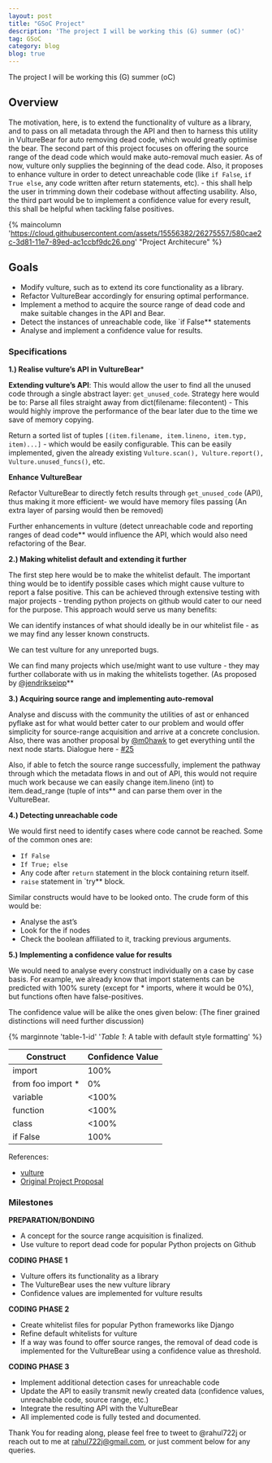 ```yaml
---
layout: post
title: "GSoC Project"
description: 'The project I will be working this (G) summer (oC)'
tag: GSoC
category: blog
blog: true
---
```


The project I will be working this (G) summer (oC)

<!--more-->

## Overview

The motivation, here, is to extend the functionality of vulture as a library,
and to pass on all metadata through the API and then to harness this utility in
VultureBear for auto removing dead code, which would greatly optimise the bear.
The second part of this project focuses on offering the source range of the dead
code which would make auto-removal much easier. As of now, vulture only supplies
the beginning of the dead code. Also, it proposes to enhance vulture in order to
detect unreachable code (like `if False`, `if True else`, any code written after
return statements, etc). - this shall help the user in trimming down their
codebase without affecting usability. Also, the third part would be to implement
a confidence value for every result, this shall be helpful when tackling false
positives.

{% maincolumn 'https://cloud.githubusercontent.com/assets/15556382/26275557/580cae2c-3d81-11e7-89ed-ac1ccbf9dc26.png'
"Project Architecure" %}

## Goals
- Modify vulture, such as to extend its core functionality as a library.
- Refactor VultureBear accordingly for ensuring optimal performance.
- Implement a method to acquire the source range of dead code and make suitable
  changes in the API and Bear.
- Detect the instances of unreachable code, like `if False** statements
- Analyse and implement a confidence value for results.

### Specifications
**1.) Realise vulture’s API in VultureBear***

**Extending vulture’s API**: This would allow the user to find all the unused
	code through a single abstract layer: ```get_unused_code```. Strategy here
	would be to:
Parse all files straight away from dict(filename: filecontent) - This
would highly improve the performance of the bear later due to the time we
save of memory copying.

Return a sorted list of tuples `[(item.filename, item.lineno, item.typ,
item)...]` - which would be easily configurable. This can be easily implemented,
given the already existing `Vulture.scan(), Vulture.report(),
Vulture.unused_funcs()`, etc.

**Enhance VultureBear**

Refactor VultureBear to directly fetch results through `get_unused_code`
(API), thus making it more efficient- we would have memory files passing
(An extra layer of parsing would then be removed)

Further enhancements in vulture (detect unreachable code and reporting
ranges of dead code** would influence the API, which would also need
refactoring of the Bear.


**2.) Making whitelist default and extending it further**

The first step here would be to make the whitelist default. The important thing
would be to identify possible cases which might cause vulture to report a false
positive. This can be achieved through extensive testing with major projects -
trending python projects on github would cater to our need for the purpose. This
approach would serve us many benefits:

We can identify instances of what should ideally be in our whitelist file - as
we may find any lesser known constructs.

We can test vulture for any unreported bugs.

We can find many projects which use/might want to use vulture - they may
further collaborate with us in making the whitelists together. (As proposed by
[@jendrikseipp](https://github.com/jendrikseipp)**


**3.) Acquiring source range and implementing auto-removal**

Analyse and discuss with the community the utilities of ast or enhanced pyflake
ast for what would better cater to our problem and would offer simplicity for
source-range acquisition and arrive at a concrete conclusion. Also, there was
another proposal by [@m0hawk](https://bitbucket.org/m0hawk) to get everything
until the next node starts. Dialogue here -
[#25](https://github.com/jendrikseipp/vulture/issues/25)

Also, if able to fetch the source range successfully, implement the pathway
through which the metadata flows in and out of API, this would not require much
work because we can easily change item.lineno (int) to item.dead_range (tuple of
ints** and can parse them over in the VultureBear.

**4.) Detecting unreachable code**

We would first need to identify cases where code cannot be reached. Some of the
common ones are:
- `If False`
- `If True; else`
- Any code after `return` statement in the block containing return itself.
- `raise` statement in `try** block.

Similar constructs would have to be looked onto. The crude form of this would
be:
- Analyse the ast’s
- Look for the if nodes
- Check the boolean affiliated to it, tracking previous arguments.

**5.) Implementing a confidence value for  results**

We would need to analyse every construct individually on a case by case basis.
For example, we already know that import statements can be predicted with 100%
surety (except for * imports, where it would be 0%), but functions often have
false-positives.

The confidence value will be alike the ones given below: (The finer grained
distinctions will need further discussion)

{% marginnote 'table-1-id' '*Table 1*: A table with default style formatting' %}
<div class="table-wrapper">
<table class="table-alpha">
<col align="middle">
<col align="right">
<thead>
  <tr>
    <th>Construct</th>
    <th>Confidence Value</th>
  </tr>
</thead>

<tr><td>import </td>          <td class="r">100%</td></tr>
<tr><td>from foo import *</td><td class="r">0%</td></tr>
<tr><td>variable</td>         <td class="r"><100%</td></tr>
<tr><td>function</td>         <td class="r"><100%</td></tr>
<tr><td>class</td>            <td class="r"><100%</td></tr>
<tr><td>if False</td>         <td class="r">100%</td></tr>
</table>
</div>

References:

- [vulture](https://github.com/jendrikseipp/vulture)
- [Original Project
  Proposal](https://docs.google.com/document/d/1gzRH-rdJsiAD-TOEB0O4OqtcnTp0zotcNl6agAuXGHw/edit?usp=sharing)

### Milestones

**PREPARATION/BONDING**

- A concept for the source range acquisition is finalized.
- Use vulture to report dead code for popular Python projects on Github

**CODING PHASE 1**

- Vulture offers its functionality as a library
- The VultureBear uses the new vulture library
- Confidence values are implemented for vulture results

**CODING PHASE 2**

- Create whitelist files for popular Python frameworks like Django
- Refine default whitelists for vulture
- If a way was found to offer source ranges, the removal of dead code is
  implemented for the VultureBear using a confidence value as threshold.

**CODING PHASE 3**
- Implement additional detection cases for unreachable code
- Update the API to easily transmit newly created data (confidence values,
  unreachable code, source range, etc.)
- Integrate the resulting API with the VultureBear
- All implemented code is fully tested and documented.

Thank You for reading along, please feel free to tweet to @rahul722j or reach
out to me at rahul722j@gmail.com, or just comment below for any queries.
